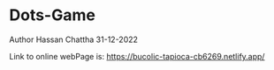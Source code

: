 # Dots-Game
Author
Hassan Chattha
31-12-2022

Link to online webPage is:
https://bucolic-tapioca-cb6269.netlify.app/
